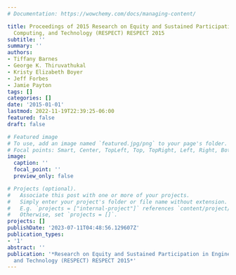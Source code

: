 ```yaml
---
# Documentation: https://wowchemy.com/docs/managing-content/

title: Proceedings of 2015 Research on Equity and Sustained Participation in Engineering,
  Computing, and Technology (RESPECT) RESPECT 2015
subtitle: ''
summary: ''
authors:
- Tiffany Barnes
- George K. Thiruvathukal
- Kristy Elizabeth Boyer
- Jeff Forbes
- Jamie Payton
tags: []
categories: []
date: '2015-01-01'
lastmod: 2022-11-19T22:39:25-06:00
featured: false
draft: false

# Featured image
# To use, add an image named `featured.jpg/png` to your page's folder.
# Focal points: Smart, Center, TopLeft, Top, TopRight, Left, Right, BottomLeft, Bottom, BottomRight.
image:
  caption: ''
  focal_point: ''
  preview_only: false

# Projects (optional).
#   Associate this post with one or more of your projects.
#   Simply enter your project's folder or file name without extension.
#   E.g. `projects = ["internal-project"]` references `content/project/deep-learning/index.md`.
#   Otherwise, set `projects = []`.
projects: []
publishDate: '2023-07-11T04:48:56.129607Z'
publication_types:
- '1'
abstract: ''
publication: '*Research on Equity and Sustained Participation in Engineering, Computing,
  and Technology (RESPECT) RESPECT 2015*'
---
```

